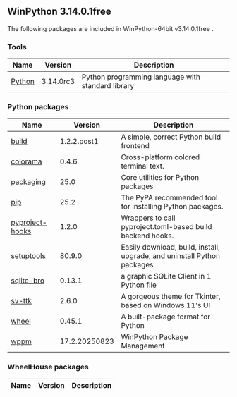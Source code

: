 ## WinPython 3.14.0.1free

The following packages are included in WinPython-64bit v3.14.0.1free .


### Tools

Name | Version | Description
-----|---------|------------
[Python](http://www.python.org/) | 3.14.0rc3 | Python programming language with standard library


### Python packages

Name | Version | Description
-----|---------|------------
[build](https://pypi.org/project/build) | 1.2.2.post1 | A simple, correct Python build frontend
[colorama](https://pypi.org/project/colorama) | 0.4.6 | Cross-platform colored terminal text.
[packaging](https://pypi.org/project/packaging) | 25.0 | Core utilities for Python packages
[pip](https://pypi.org/project/pip) | 25.2 | The PyPA recommended tool for installing Python packages.
[pyproject-hooks](https://pypi.org/project/pyproject-hooks) | 1.2.0 | Wrappers to call pyproject.toml-based build backend hooks.
[setuptools](https://pypi.org/project/setuptools) | 80.9.0 | Easily download, build, install, upgrade, and uninstall Python packages
[sqlite-bro](https://pypi.org/project/sqlite-bro) | 0.13.1 | a graphic SQLite Client in 1 Python file
[sv-ttk](https://pypi.org/project/sv-ttk) | 2.6.0 | A gorgeous theme for Tkinter, based on Windows 11's UI
[wheel](https://pypi.org/project/wheel) | 0.45.1 | A built-package format for Python
[wppm](https://pypi.org/project/wppm) | 17.2.20250823 | WinPython Package Management


### WheelHouse packages

Name | Version | Description
-----|---------|------------



